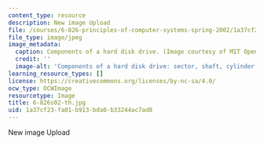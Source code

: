 ```yaml
---
content_type: resource
description: New image Upload
file: /courses/6-826-principles-of-computer-systems-spring-2002/1a37cf23fa01b913bda0b33244ac7ad0_6-826s02-th.jpg
file_type: image/jpeg
image_metadata:
  caption: Components of a hard disk drive. (Image courtesy of MIT OpenCourseWare.)
  credit: ''
  image-alt: 'Components of a hard disk drive: sector, shaft, cylinder, and track.'
learning_resource_types: []
license: https://creativecommons.org/licenses/by-nc-sa/4.0/
ocw_type: OCWImage
resourcetype: Image
title: 6-826s02-th.jpg
uid: 1a37cf23-fa01-b913-bda0-b33244ac7ad0
---
```

New image Upload